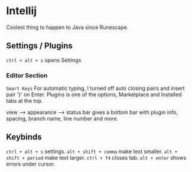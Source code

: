 # Intellij
Coolest thing to happen to Java since Runescape. 

## Settings / Plugins
`ctrl + alt + s` opens Settings

### Editor Section
`Smart Keys` For automatic typing, I turned off auto closing pairs and insert pair '}' on Enter.
Plugins is one of the options, Marketplace and Installed tabs at the top. 

view --> appearance --> status bar
gives a bottom bar with plugin info, spacing, branch name, line number and more. 

## Keybinds

`ctrl + alt + s`          settings.
`alt + shift + comma`     make text smaller. 
`alt + shift + period`    make text larger.
`ctrl + f4`               closes tab.
`alt + enter`             shows errors under cursor.
